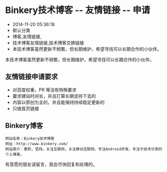 # Binkery技术博客 -- 友情链接 -- 申请
- 2014-11-20 05:36:18
- 默认分类
- 博客,友情链接,
- 技术博客友情链接,技术博客交换链接
- 本技术博客虽然更新不频繁，但长期维护，希望寻找可以长期合作的小伙伴。

本技术博客虽然更新不频繁，但长期维护，希望寻找可以长期合作的小伙伴。

## 友情链接申请要求

- 对百度权重，PR 等没有特殊要求
- 要求建站时间长，并且打算长期坚持下去的
- 内容以原创为主的，并且能保持持续稳定更新的
- 只做首页链接
 
## Binkery博客

	网站名称：Binkery技术博客
	网址：http://www.binkery.com/
	网站简介：累积，坚持。关注互联网，关注移动互联网，专注Android开发，专注于技术分享的个人博客。

有意愿的朋友请留言，我会尽快回复和处理的。
